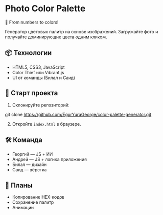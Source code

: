 # Photo Color Palette
🎨 From numbers to colors!

Генератор цветовых палитр на основе изображений. Загружайте фото и получайте доминирующие цвета одним кликом.

## 📦 Технологии

- HTML5, CSS3, JavaScript
- Color Thief или Vibrant.js
- UI от команды (Билал и Саид)

## 🚀 Старт проекта

1. Склонируйте репозиторий:

git clone https://github.com/EgorYuraGeorge/color-palette-generator.git

2. Откройте `index.html` в браузере.

## 🛠️ Команда

- Георгий — JS + ИИ
- Андрей — JS + логика приложения
- Билал — дизайн
- Саид — вёрстка

## 🔮 Планы

- Копирование HEX-кодов
- Сохранение палитр
- Анимации

